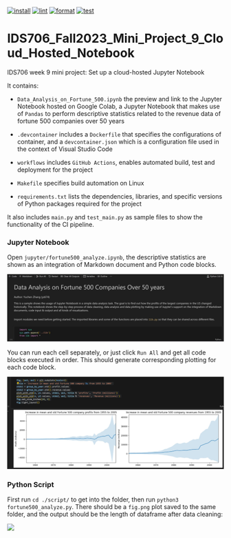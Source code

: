 [![install](https://github.com/yuchenz427/IDS706_Fall2023_Mini_Project_9_Cloud_Hosted_Notebook/actions/workflows/install.yml/badge.svg)](https://github.com/yuchenz427/IDS706_Fall2023_Mini_Project_9_Cloud_Hosted_Notebook/actions/workflows/install.yml)
[![lint](https://github.com/yuchenz427/IDS706_Fall2023_Mini_Project_9_Cloud_Hosted_Notebook/actions/workflows/lint.yml/badge.svg)](https://github.com/yuchenz427/IDS706_Fall2023_Mini_Project_9_Cloud_Hosted_Notebook/actions/workflows/lint.yml)
[![format](https://github.com/yuchenz427/IDS706_Fall2023_Mini_Project_9_Cloud_Hosted_Notebook/actions/workflows/format.yml/badge.svg)](https://github.com/yuchenz427/IDS706_Fall2023_Mini_Project_9_Cloud_Hosted_Notebook/actions/workflows/format.yml)
[![test](https://github.com/yuchenz427/IDS706_Fall2023_Mini_Project_9_Cloud_Hosted_Notebook/actions/workflows/test.yml/badge.svg)](https://github.com/yuchenz427/IDS706_Fall2023_Mini_Project_9_Cloud_Hosted_Notebook/actions/workflows/test.yml)
# IDS706_Fall2023_Mini_Project_9_Cloud_Hosted_Notebook

IDS706 week 9 mini project: Set up a cloud-hosted Jupyter Notebook

It contains:

- ``Data_Analysis_on_Fortune_500.ipynb`` the preview and link to the Jupyter Notebook hosted on Google Colab, a Jupyter Notebook that makes use of ``Pandas`` to perform descriptive statistics related to the revenue data of fortune 500 companies over 50 years

- ``.devcontainer`` includes a `Dockerfile` that specifies the configurations of container, and a `devcontainer.json` which is a configuration file used in the context of Visual Studio Code

- ``workflows`` includes `GitHub Actions`, enables automated build, test and deployment for the project

- ``Makefile`` specifies build automation on Linux

- ``requirements.txt`` lists the dependencies, libraries, and specific versions of Python packages required for the project

It also includes ``main.py`` and ``test_main.py`` as sample files to show the functionality of the CI pipeline.

### Jupyter Notebook

Open ``jupyter/fortune500_analyze.ipynb``, the descriptive statistics are shown as an integration of Markdown document and Python code blocks.

![](doc_img/jupyter_1.JPG)

You can run each cell separately, or just click ``Run All`` and get all code blocks executed in order. This should generate corresponding plotting for each code block.

![](doc_img/jupyter_2.JPG)

### Python Script

First run ``cd ./script/`` to get into the folder, then run ``python3 fortune500_analyze.py``. There should be a `fig.png` plot saved to the same folder, and the output should be the length of dataframe after data cleaning:

![](image.png)